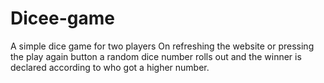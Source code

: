 # Dicee-game
A simple dice game for two players 
On refreshing the website or pressing the play again button a random dice number rolls out and the winner is declared according to who got a higher number.

